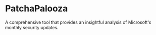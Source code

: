 # PatchaPalooza
 A comprehensive tool that provides an insightful analysis of Microsoft's monthly security updates.
